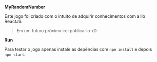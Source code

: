 **MyRandomNumber**

Este jogo foi criado com o intuito de adquirir conhecimentos com a lib ReactJS.

>Em um futuro próximo irei pública-lo xD


**Run**

Para testar o jogo apenas instale as depências com ```npm install``` e depois ```npm start```.